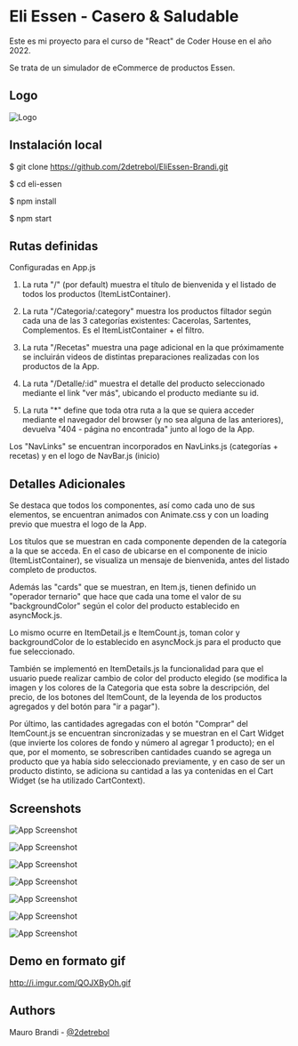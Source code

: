 
# Eli Essen - Casero & Saludable

Este es mi proyecto para el curso de "React" de Coder House en el año 2022.

Se trata de un simulador de eCommerce de productos Essen.





## Logo
![Logo](https://i.imgur.com/BirJ9jh.png)


## Instalación local

$ git clone https://github.com/2detrebol/EliEssen-Brandi.git

$ cd eli-essen

$ npm install

$ npm start


## Rutas definidas

Configuradas en App.js

1. La ruta "/" (por default) muestra el título de bienvenida y el listado de todos los productos (ItemListContainer).

2. La ruta "/Categoria/:category" muestra los productos filtador según cada una de las 3 categorías existentes: Cacerolas, Sartentes, Complementos. Es el ItemListContainer + el filtro.

3. La ruta "/Recetas" muestra una page adicional en la que próximamente se incluirán videos de distintas preparaciones realizadas con los productos de la App.

4. La ruta "/Detalle/:id" muestra el detalle del producto seleccionado mediante el link "ver más", ubicando el producto mediante su id.

5. La ruta "*" define que toda otra ruta a la que se quiera acceder mediante el navegador del browser (y no sea alguna de las anteriores), devuelva "404 - página no encontrada" junto al logo de la App.

Los "NavLinks" se encuentran incorporados en NavLinks.js (categorías + recetas) y en el logo de NavBar.js (inicio)





## Detalles Adicionales

Se destaca que todos los componentes, así como cada uno de sus elementos, se encuentran animados con Animate.css y con un loading previo que muestra el logo de la App.

Los títulos que se muestran en cada componente dependen de la categoría a la que se acceda. En el caso de ubicarse en el componente de inicio (ItemListContainer), se visualiza un mensaje de bienvenida, antes del listado completo de productos.

Además las "cards" que se muestran, en Item.js, tienen definido un "operador ternario" que hace que cada una tome el valor de su "backgroundColor" según el color del producto establecido en asyncMock.js.

Lo mismo ocurre en ItemDetail.js e ItemCount.js, toman color y backgroundColor de lo establecido en asyncMock.js para el producto que fue seleccionado.

También se implementó en ItemDetails.js la funcionalidad para que el usuario puede realizar cambio de color del producto elegido (se modifica la imagen y los colores de la Categoria que esta sobre la descripción, del precio, de los botones del ItemCount, de la leyenda de los productos agregados y del botón para "ir a pagar").

Por último, las cantidades agregadas con el botón "Comprar" del ItemCount.js se encuentran sincronizadas y se muestran en el Cart Widget (que invierte los colores de fondo y número al agregar 1 producto); en el que, por el momento, se sobrescriben cantidades cuando se agrega un producto que ya había sido seleccionado previamente, y en caso de ser un producto distinto, se adiciona su cantidad a las ya contenidas en el Cart Widget (se ha utilizado CartContext).


## Screenshots

![App Screenshot](https://i.imgur.com/ESHW5kH.jpg)



![App Screenshot](https://i.imgur.com/NypyogX.jpg)



![App Screenshot](https://i.imgur.com/8pRHP1z.jpg)


![App Screenshot](https://i.imgur.com/iIcaXmS.jpg)


![App Screenshot](https://i.imgur.com/3drR59i.jpg)

![App Screenshot](https://i.imgur.com/w43I1O9.jpg)

![App Screenshot](https://i.imgur.com/vJTSJ0Q.jpg)




## Demo en formato gif

http://i.imgur.com/QOJXByOh.gif


## Authors

Mauro Brandi - [@2detrebol](https://www.github.com/2detrebol)

